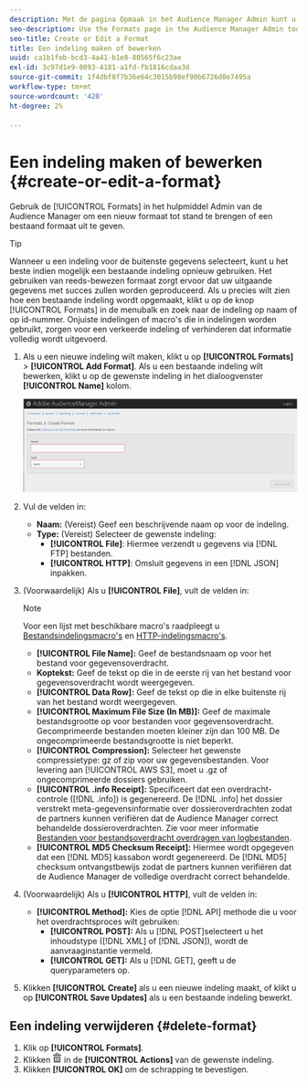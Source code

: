 ```yaml
---
description: Met de pagina Opmaak in het Audience Manager Admin kunt u een nieuwe indeling maken of een bestaande indeling bewerken.
seo-description: Use the Formats page in the Audience Manager Admin tool to create a new format or to edit an existing format.
seo-title: Create or Edit a Format
title: Een indeling maken of bewerken
uuid: ca1b1feb-bcd3-4a41-b1e8-80565f6c23ae
exl-id: 3c97d1e9-8093-4181-a1fd-fb1816cdaa3d
source-git-commit: 1f4dbf8f7b36e64c3015b98ef90b6726d0e7495a
workflow-type: tm+mt
source-wordcount: '420'
ht-degree: 2%

---
```


# Een indeling maken of bewerken {#create-or-edit-a-format}

Gebruik de [!UICONTROL Formats] in het hulpmiddel Admin van de Audience Manager om een nieuw formaat tot stand te brengen of een bestaand formaat uit te geven.

<!-- t_create_format.xml -->

>[!TIP]
>
>Wanneer u een indeling voor de buitenste gegevens selecteert, kunt u het beste indien mogelijk een bestaande indeling opnieuw gebruiken. Het gebruiken van reeds-bewezen formaat zorgt ervoor dat uw uitgaande gegevens met succes zullen worden geproduceerd. Als u precies wilt zien hoe een bestaande indeling wordt opgemaakt, klikt u op de knop [!UICONTROL Formats] in de menubalk en zoek naar de indeling op naam of op id-nummer. Onjuiste indelingen of macro&#39;s die in indelingen worden gebruikt, zorgen voor een verkeerde indeling of verhinderen dat informatie volledig wordt uitgevoerd.

1. Als u een nieuwe indeling wilt maken, klikt u op **[!UICONTROL Formats]** > **[!UICONTROL Add Format]**. Als u een bestaande indeling wilt bewerken, klikt u op de gewenste indeling in het dialoogvenster **[!UICONTROL Name]** kolom.

   ![](assets/create_format.png)

1. Vul de velden in:
   * **Naam:** (Vereist) Geef een beschrijvende naam op voor de indeling.
   * **Type:** (Vereist) Selecteer de gewenste indeling:
      * **[!UICONTROL File]**: Hiermee verzendt u gegevens via [!DNL FTP] bestanden.
      * **[!UICONTROL HTTP]**: Omsluit gegevens in een [!DNL JSON] inpakken.

1. (Voorwaardelijk) Als u **[!UICONTROL File]**, vult de velden in:

   >[!NOTE]
   >
   >Voor een lijst met beschikbare macro&#39;s raadpleegt u [Bestandsindelingsmacro&#39;s](../formats/file-formats.md#concept_A867101505074418A58DE325949E5089) en [HTTP-indelingsmacro&#39;s](../formats/web-formats.md#reference_C392124A5F3F42E49F8AADDBA601ADFE).

   * **[!UICONTROL File Name]:** Geef de bestandsnaam op voor het bestand voor gegevensoverdracht.
   * **Koptekst:** Geef de tekst op die in de eerste rij van het bestand voor gegevensoverdracht wordt weergegeven.
   * **[!UICONTROL Data Row]:** Geef de tekst op die in elke buitenste rij van het bestand wordt weergegeven.
   * **[!UICONTROL Maximum File Size (In MB)]:** Geef de maximale bestandsgrootte op voor bestanden voor gegevensoverdracht. Gecomprimeerde bestanden moeten kleiner zijn dan 100 MB. De ongecomprimeerde bestandsgrootte is niet beperkt.
   * **[!UICONTROL Compression]:** Selecteer het gewenste compressietype: gz of zip voor uw gegevensbestanden. Voor levering aan [!UICONTROL AWS S3], moet u .gz of ongecomprimeerde dossiers gebruiken.
   * **[!UICONTROL .info Receipt]:** Specificeert dat een overdracht-controle ([!DNL .info]) is gegenereerd. De [!DNL .info] het dossier verstrekt meta-gegevensinformatie over dossieroverdrachten zodat de partners kunnen verifiëren dat de Audience Manager correct behandelde dossieroverdrachten. Zie voor meer informatie [Bestanden voor bestandsoverdracht overdragen van logbestanden](https://experienceleague.adobe.com/docs/audience-manager/user-guide/implementation-integration-guides/receiving-audience-data/batch-outbound-data-transfers/transfer-control-files.html?lang=en).
   * **[!UICONTROL MD5 Checksum Receipt]:** Hiermee wordt opgegeven dat een [!DNL MD5] kassabon wordt gegenereerd. De [!DNL MD5] checksum ontvangstbewijs zodat de partners kunnen verifiëren dat de Audience Manager de volledige overdracht correct behandelde.

1. (Voorwaardelijk) Als u **[!UICONTROL HTTP]**, vult de velden in:

   * **[!UICONTROL Method]:** Kies de optie [!DNL API] methode die u voor het overdrachtsproces wilt gebruiken:
      * **[!UICONTROL POST]:** Als u [!DNL POST]selecteert u het inhoudstype ([!DNL XML] of [!DNL JSON]), wordt de aanvraaginstantie vermeld.
      * **[!UICONTROL GET]:** Als u [!DNL GET], geeft u de queryparameters op.

1. Klikken **[!UICONTROL Create]** als u een nieuwe indeling maakt, of klikt u op **[!UICONTROL Save Updates]** als u een bestaande indeling bewerkt.

## Een indeling verwijderen {#delete-format}

1. Klik op **[!UICONTROL Formats]**.
2. Klikken  ![](assets/icon_delete.png) in de **[!UICONTROL Actions]** van de gewenste indeling.
3. Klikken **[!UICONTROL OK]** om de schrapping te bevestigen.
